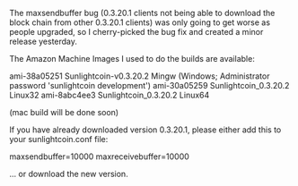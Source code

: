 The maxsendbuffer bug (0.3.20.1 clients not being able to download the block chain from other 0.3.20.1 clients) was only going to get
worse as people upgraded, so I cherry-picked the bug fix and created a minor release yesterday.

The Amazon Machine Images I used to do the builds are available:

  ami-38a05251   Sunlightcoin-v0.3.20.2 Mingw    (Windows; Administrator password 'sunlightcoin development')
  ami-30a05259   Sunlightcoin_0.3.20.2 Linux32
  ami-8abc4ee3   Sunlightcoin_0.3.20.2 Linux64

(mac build will be done soon)

If you have already downloaded version 0.3.20.1, please either add this to your sunlightcoin.conf file:

  maxsendbuffer=10000
  maxreceivebuffer=10000

... or download the new version.
